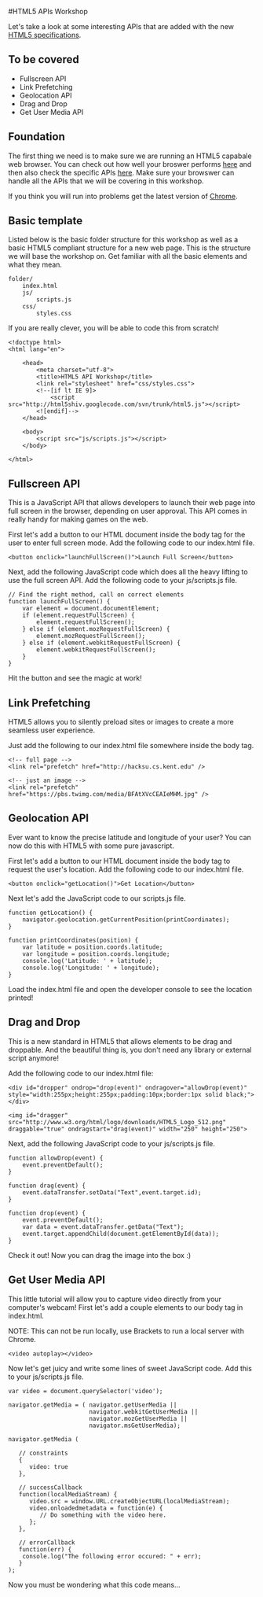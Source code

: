 #HTML5 APIs Workshop

Let's take a look at some interesting APIs that are added with the new [HTML5 specifications](http://www.w3.org/html/wg/drafts/html/master/).

## To be covered

* Fullscreen API
* Link Prefetching
* Geolocation API
* Drag and Drop
* Get User Media API

## Foundation

The first thing we need is to make sure we are running an HTML5 capabale web browser. You can check out how well your broswer performs [here](http://html5test.com/) and then also check the specific APIs [here](http://caniuse.com/). Make sure your browswer can handle all the APIs that we will be covering in this workshop.

If you think you will run into problems get the latest version of [Chrome](http://www.google.com/chrome).

## Basic template

Listed below is the basic folder structure for this workshop as well as a basic HTML5 compliant structure for a new web page. This is the structure we will base the workshop on. Get familiar with all the basic elements and what they mean.

    folder/
        index.html
        js/
            scripts.js
        css/
            styles.css
    

If you are really clever, you will be able to code this from scratch!

    <!doctype html>
    <html lang="en">
        
        <head>
            <meta charset="utf-8">
            <title>HTML5 API Workshop</title>
            <link rel="stylesheet" href="css/styles.css">
            <!--[if lt IE 9]>
                <script src="http://html5shiv.googlecode.com/svn/trunk/html5.js"></script>
            <![endif]-->
        </head>
        
        <body>
            <script src="js/scripts.js"></script>
        </body>
    
    </html>

## Fullscreen API

This is a JavaScript API that allows developers to launch their web page into full screen in the browser, depending on user approval. This API comes in really handy for making games on the web.

First let's add a button to our HTML document inside the body tag for the user to enter full screen mode. Add the following code to our index.html file.

    <button onclick="launchFullScreen()">Launch Full Screen</button>
    
Next, add the following JavaScript code which does all the heavy lifting to use the full screen API. Add the following code to your js/scripts.js file.

    // Find the right method, call on correct elements
    function launchFullScreen() {
        var element = document.documentElement;
        if (element.requestFullScreen) {
            element.requestFullScreen();
        } else if (element.mozRequestFullScreen) {
            element.mozRequestFullScreen();
        } else if (element.webkitRequestFullScreen) {
            element.webkitRequestFullScreen();
        }
    }
    
Hit the button and see the magic at work!

## Link Prefetching

HTML5 allows you to silently preload sites or images to create a more seamless user experience.

Just add the following to our index.html file somewhere inside the body tag.

    <!-- full page -->
    <link rel="prefetch" href="http://hacksu.cs.kent.edu" />
    
    <!-- just an image -->
    <link rel="prefetch" href="https://pbs.twimg.com/media/BFAtXVcCEAIeMHM.jpg" />
    
## Geolocation API

Ever want to know the precise latitude and longitude of your user? You can now do this with HTML5 with some pure javascript.
    
First let's add a button to our HTML document inside the body tag to request the user's location. Add the following code to our index.html file.

    <button onclick="getLocation()">Get Location</button>
    
Next let's add the JavaScript code to our scripts.js file.

    function getLocation() {
        navigator.geolocation.getCurrentPosition(printCoordinates);
    }
    
    function printCoordinates(position) {
        var latitude = position.coords.latitude;
        var longitude = position.coords.longitude;
        console.log('Latitude: ' + latitude);
        console.log('Longitude: ' + longitude);
    }
    
Load the index.html file and open the developer console to see the location printed!

## Drag and Drop

This is a new standard in HTML5 that allows elements to be drag and droppable. And the beautiful thing is, you don't need any library or external script anymore!

Add the following code to our index.html file:

    <div id="dropper" ondrop="drop(event)" ondragover="allowDrop(event)" style="width:255px;height:255px;padding:10px;border:1px solid black;"></div>

    <img id="dragger" src="http://www.w3.org/html/logo/downloads/HTML5_Logo_512.png" draggable="true" ondragstart="drag(event)" width="250" height="250">

Next, add the following JavaScript code to your js/scripts.js file.

    function allowDrop(event) {
	    event.preventDefault();
    }

    function drag(event) {
	    event.dataTransfer.setData("Text",event.target.id);
    }

    function drop(event) {
	    event.preventDefault();
	    var data = event.dataTransfer.getData("Text");
	    event.target.appendChild(document.getElementById(data));
    }

Check it out! Now you can drag the image into the box :)

## Get User Media API

This little tutorial will allow you to capture video directly from your computer's webcam! First let's add a couple elements to our body tag in index.html.

NOTE: This can not be run locally, use Brackets to run a local server with Chrome.

	<video autoplay></video>
	
Now let's get juicy and write some lines of sweet JavaScript code. Add this to your js/scripts.js file.

	var video = document.querySelector('video');

	navigator.getMedia = ( navigator.getUserMedia ||
	                       navigator.webkitGetUserMedia ||
	                       navigator.mozGetUserMedia ||
	                       navigator.msGetUserMedia);
	
	navigator.getMedia (
	
	   // constraints
	   {
	      video: true
	   },
	
	   // successCallback
	   function(localMediaStream) {
	      video.src = window.URL.createObjectURL(localMediaStream);
	      video.onloadedmetadata = function(e) {
	         // Do something with the video here.
	      };
	   },
	
	   // errorCallback
	   function(err) {
	    console.log("The following error occured: " + err);
	   }
	);

Now you must be wondering what this code means...
